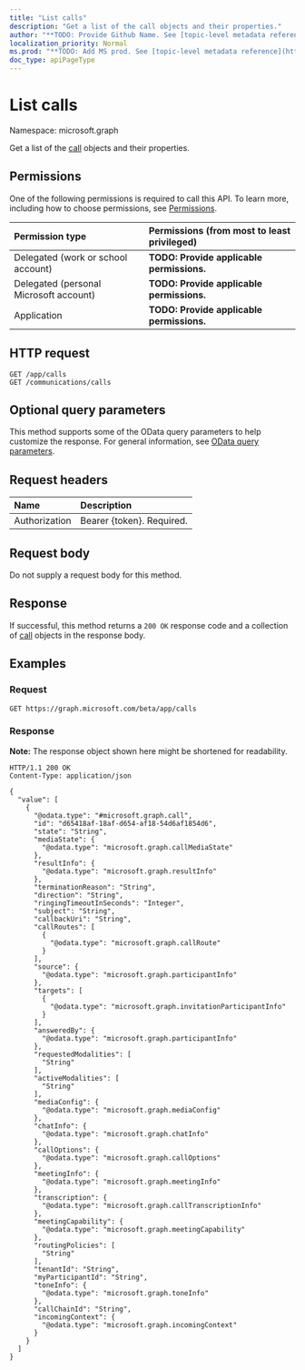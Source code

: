 ```yaml
---
title: "List calls"
description: "Get a list of the call objects and their properties."
author: "**TODO: Provide Github Name. See [topic-level metadata reference](https://msgo.azurewebsites.net/add/document/guidelines/metadata.html#topic-level-metadata)**"
localization_priority: Normal
ms.prod: "**TODO: Add MS prod. See [topic-level metadata reference](https://msgo.azurewebsites.net/add/document/guidelines/metadata.html#topic-level-metadata)**"
doc_type: apiPageType
---
```


# List calls
Namespace: microsoft.graph

Get a list of the [call](../resources/call.md) objects and their properties.

## Permissions
One of the following permissions is required to call this API. To learn more, including how to choose permissions, see [Permissions](/graph/permissions-reference).

|Permission type|Permissions (from most to least privileged)|
|:---|:---|
|Delegated (work or school account)|**TODO: Provide applicable permissions.**|
|Delegated (personal Microsoft account)|**TODO: Provide applicable permissions.**|
|Application|**TODO: Provide applicable permissions.**|

## HTTP request

<!-- {
  "blockType": "ignored"
}
-->
``` http
GET /app/calls
GET /communications/calls
```

## Optional query parameters
This method supports some of the OData query parameters to help customize the response. For general information, see [OData query parameters](/graph/query-parameters).

## Request headers
|Name|Description|
|:---|:---|
|Authorization|Bearer {token}. Required.|

## Request body
Do not supply a request body for this method.

## Response

If successful, this method returns a `200 OK` response code and a collection of [call](../resources/call.md) objects in the response body.

## Examples

### Request
<!-- {
  "blockType": "request",
  "name": "list_call"
}
-->
``` http
GET https://graph.microsoft.com/beta/app/calls
```


### Response
**Note:** The response object shown here might be shortened for readability.
<!-- {
  "blockType": "response",
  "truncated": true,
  "@odata.type": "Collection(microsoft.graph.call)"
}
-->
``` http
HTTP/1.1 200 OK
Content-Type: application/json

{
  "value": [
    {
      "@odata.type": "#microsoft.graph.call",
      "id": "d65418af-18af-d654-af18-54d6af1854d6",
      "state": "String",
      "mediaState": {
        "@odata.type": "microsoft.graph.callMediaState"
      },
      "resultInfo": {
        "@odata.type": "microsoft.graph.resultInfo"
      },
      "terminationReason": "String",
      "direction": "String",
      "ringingTimeoutInSeconds": "Integer",
      "subject": "String",
      "callbackUri": "String",
      "callRoutes": [
        {
          "@odata.type": "microsoft.graph.callRoute"
        }
      ],
      "source": {
        "@odata.type": "microsoft.graph.participantInfo"
      },
      "targets": [
        {
          "@odata.type": "microsoft.graph.invitationParticipantInfo"
        }
      ],
      "answeredBy": {
        "@odata.type": "microsoft.graph.participantInfo"
      },
      "requestedModalities": [
        "String"
      ],
      "activeModalities": [
        "String"
      ],
      "mediaConfig": {
        "@odata.type": "microsoft.graph.mediaConfig"
      },
      "chatInfo": {
        "@odata.type": "microsoft.graph.chatInfo"
      },
      "callOptions": {
        "@odata.type": "microsoft.graph.callOptions"
      },
      "meetingInfo": {
        "@odata.type": "microsoft.graph.meetingInfo"
      },
      "transcription": {
        "@odata.type": "microsoft.graph.callTranscriptionInfo"
      },
      "meetingCapability": {
        "@odata.type": "microsoft.graph.meetingCapability"
      },
      "routingPolicies": [
        "String"
      ],
      "tenantId": "String",
      "myParticipantId": "String",
      "toneInfo": {
        "@odata.type": "microsoft.graph.toneInfo"
      },
      "callChainId": "String",
      "incomingContext": {
        "@odata.type": "microsoft.graph.incomingContext"
      }
    }
  ]
}
```

